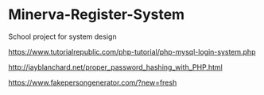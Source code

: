 # Minerva-Register-System
School project for system design

https://www.tutorialrepublic.com/php-tutorial/php-mysql-login-system.php

http://jayblanchard.net/proper_password_hashing_with_PHP.html

https://www.fakepersongenerator.com/?new=fresh
